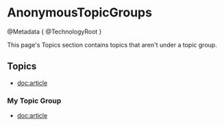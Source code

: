 # AnonymousTopicGroups

@Metadata {
  @TechnologyRoot
}

This page's Topics section contains topics that aren't under a topic group.

## Topics

- <doc:article>

### My Topic Group

- <doc:article>

<!-- Copyright (c) 2022 Apple Inc and the Swift Project authors. All Rights Reserved. -->
